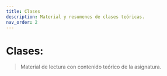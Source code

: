 ```yaml
---
title: Clases
description: Material y resumenes de clases teóricas.
nav_order: 2
---
```


# Clases:

> Material de lectura con contenido teórico de la asignatura.

<!--details open markdown="block">
<summary>
  Contenido:
</summary>
{: .text-delta }
1. TOC
{:toc}
</details -->

